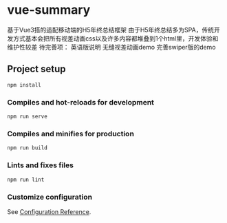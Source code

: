 # vue-summary
基于Vue3搭的适配移动端的H5年终总结框架
由于H5年终总结多为SPA，传统开发方式基本会把所有视差动画css以及许多内容都堆叠到1个html里，开发体验和维护性较差
待完善项：
英语版说明
无缝视差动画demo
完善swiper版的demo
## Project setup
```
npm install
```

### Compiles and hot-reloads for development
```
npm run serve
```

### Compiles and minifies for production
```
npm run build
```

### Lints and fixes files
```
npm run lint
```

### Customize configuration
See [Configuration Reference](https://cli.vuejs.org/config/).
